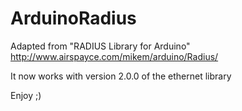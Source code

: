 # ArduinoRadius

Adapted from "RADIUS Library for Arduino" 
http://www.airspayce.com/mikem/arduino/Radius/

It now works with version 2.0.0 of the ethernet library

Enjoy ;)
